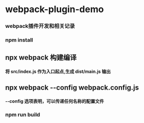 # webpack-plugin-demo

### webpack插件开发和相关记录

### npm install

## npx webpack  构建编译

#### 将 src/index.js 作为入口起点,生成 dist/main.js 输出

## npx webpack --config webpack.config.js

####  --config 选项表明，可以传递任何名称的配置文件

### npm run build